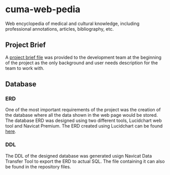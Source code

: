 # cuma-web-pedia
Web encyclopedia of medical and cultural knowledge, including professional annotations, articles, bibliography, etc.

## Project Brief
A [project brief file](cuma_brief.pdf) was provided to the development team at the beginning of the project as the only background and user needs description for the team to work with.

## Database
### ERD
One of the most important requirements of the project was the creation of the database where all the data shown in the web page would be stored.
The database ERD was designed using two different tools, Lucidchart web tool and Navicat Premium.
The ERD created using Lucidchart can be found [here](https://lucid.app/documents/view/b970ec99-3c1f-4081-92d2-ec4c36604500).

### DDL
The DDL of the designed database was generated usign Navicat Data Transfer Tool to export the ERD to actual SQL.
The file containing it can also be found in the repository files.
